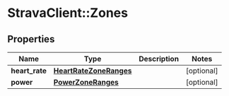 # StravaClient::Zones

## Properties
Name | Type | Description | Notes
------------ | ------------- | ------------- | -------------
**heart_rate** | [**HeartRateZoneRanges**](HeartRateZoneRanges.md) |  | [optional] 
**power** | [**PowerZoneRanges**](PowerZoneRanges.md) |  | [optional] 


